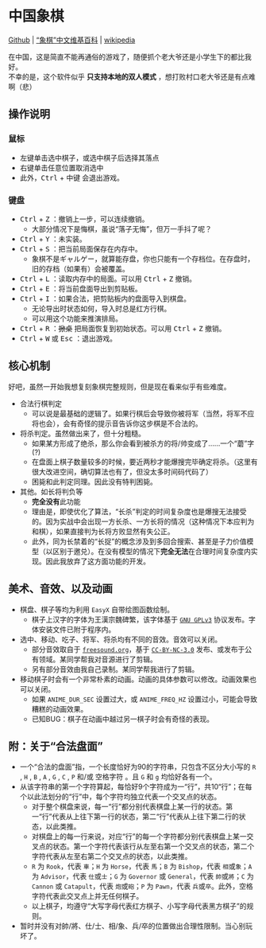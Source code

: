 # 中国象棋

[Github](https://github.com/CallMeMushroom/chessgame) | [“象棋”中文维基百科](https://zh.wikipedia.org/wiki/%E8%B1%A1%E6%A3%8B) | [wikipedia](https://en.wikipedia.org/wiki/Xiangqi)

在中国，这是简直不能再通俗的游戏了，随便抓个老大爷还是小学生下的都比我好。  
不幸的是，这个软件似乎 **只支持本地的双人模式** ，想打败村口老大爷还是有点难啊（悲）

## 操作说明

### 鼠标

- 左键单击选中棋子，或选中棋子后选择其落点
- 右键单击任意位置取消选中
- 此外，<kbd>Ctrl</kbd> + <kbd>中键</kbd> 会退出游戏。

### 键盘

- <kbd>Ctrl</kbd> + <kbd>Z</kbd> ：撤销上一步，可以连续撤销。
  - 大部分情况下是悔棋，虽说“落子无悔”，但万一手抖了呢？
- <kbd>Ctrl</kbd> + <kbd>Y</kbd> ：未实装。
- <kbd>Ctrl</kbd> + <kbd>S</kbd> ：把当前局面保存在内存中。
  - 象棋不是ギャルゲー，就算能存盘，你也只能有一个存档位。在存盘时，旧的存档（如果有）会被覆盖。
- <kbd>Ctrl</kbd> + <kbd>L</kbd> ：读取内存中的局面。可以用 <kbd>Ctrl</kbd> + <kbd>Z</kbd> 撤销。
- <kbd>Ctrl</kbd> + <kbd>E</kbd> ：将当前盘面导出到剪贴板。
- <kbd>Ctrl</kbd> + <kbd>I</kbd> ：如果合法，把剪贴板内的盘面导入到棋盘。
  - 无论导出时状态如何，导入时总是红方行棋。
  - 可以用这个功能来推演排局。
- <kbd>Ctrl</kbd> + <kbd>R</kbd> ：~~掀桌~~ 把局面恢复到初始状态。可以用 <kbd>Ctrl</kbd> + <kbd>Z</kbd> 撤销。
- <kbd>Ctrl</kbd> + <kbd>W</kbd> 或 <kbd>Esc</kbd> ：退出游戏。

## 核心机制

好吧，虽然一开始我想复刻象棋完整规则，但是现在看来似乎有些难度。

- 合法行棋判定
  - 可以说是最基础的逻辑了。如果行棋后会导致你被将军（当然，将军不应将也会），会有奇怪的提示音告诉你这步棋是不合法的。
- 将杀判定。虽然做出来了，但十分粗糙。
  - 如果某方形成了绝杀，那么你会看到被杀方的将/帅变成了……一个“蘑”字(?)
  - 在盘面上棋子数量较多的时候，要近两秒才能爆搜完毕确定将杀。（这里有很大改进空间，确切算法也有了，但没太多时间码代码了）
  - 困毙和此判定同理。因此没有特判困毙。
- 其他。如长将判负等
  - **完全没有**此功能
  - 理由是，即使优化了算法，“长杀”判定的时间复杂度也是爆搜无法接受的。因为实战中会出现一方长杀、一方长将的情况（这种情况下本应判为和棋），如果直接判为长将方败显然有失公正。
  - 此外，同为长禁着的“长捉”的概念涉及到多回合搜索、甚至是子力价值模型（以区别于邀兑）。在没有模型的情况下**完全无法**在合理时间复杂度内实现。因此我放弃了这方面功能的开发。

## 美术、音效、以及动画

- 棋盘、棋子等均为利用 `EasyX` 自带绘图函数绘制。
  - 棋子上汉字的字体为王漢宗魏碑繁，该字体基于 [`GNU GPLv3`](https://www.gnu.org/licenses/gpl-3.0.txt) 协议发布。字体安装文件已附于程序内。
- 选中、移动、吃子、将军、将杀均有不同的音效。音效可以关闭。
  - 部分音效取自于 [`freesound.org`](https://freesound.org/)，基于 [`CC-BY-NC-3.0`](https://creativecommons.org/licenses/by-nc/3.0/) 发布、或发布于公有领域。某同学帮我对音源进行了剪辑。
  - 另有部分音效由我自己录制。某同学帮我进行了剪辑。
- 移动棋子时会有一个非常朴素的动画。动画的具体参数可以修改。动画效果也可以关闭。
  - 如果 `ANIME_DUR_SEC` 设置过大，或 `ANIME_FREQ_HZ` 设置过小，可能会导致糟糕的动画效果。
  - 已知BUG：棋子在动画中越过另一棋子时会有奇怪的表现。

## 附：关于“合法盘面”

- 一个“合法的盘面”指，一个长度恰好为90的字符串，只包含不区分大小写的 `R` , `H` , `B` , `A` , `G` , `C` , `P` 和/或 空格字符 。且 `G` 和 `g` 均恰好各有一个。
- 从该字符串的第一个字符算起，每恰好9个字符成为一“行”，共10“行”；在每个以此法划分的“行”中，每个字符均独立代表一个交叉点的状态。
  - 对于整个棋盘来说，每一“行”都分别代表棋盘上某一行的状态。第一“行”代表从上往下第一行的状态，第二“行”代表从上往下第二行的状态，以此类推。
  - 对棋盘上的每一行来说，对应“行”的每一个字符都分别代表棋盘上某一交叉点的状态。第一个字符代表该行从左至右第一个交叉点的状态，第二个字符代表从左至右第二个交叉点的状态，以此类推。
  - `R` 为 `Rook`，代表 `車`；`H` 为 `Horse`，代表 `馬`；`B` 为 `Bishop`，代表 `相`或`象`；`A` 为 `Advisor`，代表 `仕`或`士`；`G` 为 `Governor` 或 `General`，代表 `帥`或`將`；`C` 为 `Cannon` 或 `Catapult`，代表 `炮`或`砲`；`P` 为 `Pawn`，代表 `兵`或`卒`。此外，空格字符代表此交叉点上并无任何棋子。
  - 以上棋子，均遵守“大写字母代表红方棋子、小写字母代表黑方棋子”的规则。
- 暂时并没有对帥/將、仕/士、相/象、兵/卒的位置做出合理性限制。当心别玩坏了。
